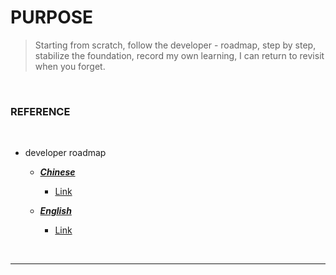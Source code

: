 # PURPOSE
 >Starting from scratch, follow the developer - roadmap, step by step, stabilize the foundation, record my own learning, I can return to revisit when you forget.
<br/>

###  REFERENCE

<br/>

 + developer roadmap <br/>

   + [***Chinese***](https://github.com/goodjack/developer-roadmap-chinese) <br/>

        + [Link](https://github.com/goodjack/developer-roadmap-chinese/tree/master/img) <br/>

   + [***English***](https://github.com/kamranahmedse/developer-roadmap) <br/>

        + [Link](https://github.com/kamranahmedse/developer-roadmap/tree/master/img) <br/>

<br/>

***


